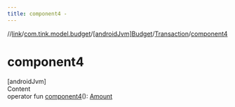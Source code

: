 ```yaml
---
title: component4 -
---
```

//[link](../../../index.md)/[com.tink.model.budget](../../index.md)/[[androidJvm]Budget](../index.md)/[Transaction](index.md)/[component4](component4.md)



# component4  
[androidJvm]  
Content  
operator fun [component4](component4.md)(): [Amount](../../../com.tink.model.misc/[android-jvm]-amount/index.md)  



